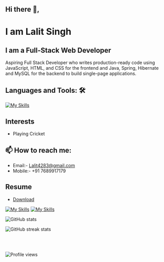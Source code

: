 ## Hi there 👋,

# I am Lalit Singh

## I am a Full-Stack Web Developer

Aspiring Full Stack Developer who writes production-ready code using JavaScript, HTML, and CSS for the frontend and Java, Spring, Hibernate and MySQL for the backend to build single-page applications.

## Languages and Tools: 🛠️

[![My Skills](https://skills.thijs.gg/icons?i=html,css,js,react,bootstrap,tailwindcss,java,nodejs,spring,hibernate,mysql,git,aws&theme=light)](https://skills.thijs.gg)


## Interests 
- Playing Cricket

## 📫 How to reach me: 
- Email:- Lalit4283@gmail.com 
- Mobile:- +91 7689917179

## Resume
- <a href='https://drive.google.com/file/d/1sZqfVl9b4OTsn4eAIkIiOpPtdkDHUZ63/view?usp=sharing'> Download </a>

[![My Skills](https://skillicons.dev/icons?i=github&theme=light)](https://github.com/Lalitsingh28)   [![My Skills](https://skillicons.dev/icons?i=linkedin&theme=light)](https://www.linkedin.com/in/lalit-singh-ba6446233/)

![GitHub stats](https://github-readme-stats.vercel.app/api?username=Lalitsingh28&show_icons=true)  

![GitHub streak stats](https://github-readme-streak-stats.herokuapp.com/?user=Lalitsingh28)  

<br/>

<br/>

![Profile views](https://gpvc.arturio.dev/Lalitsingh28)  
